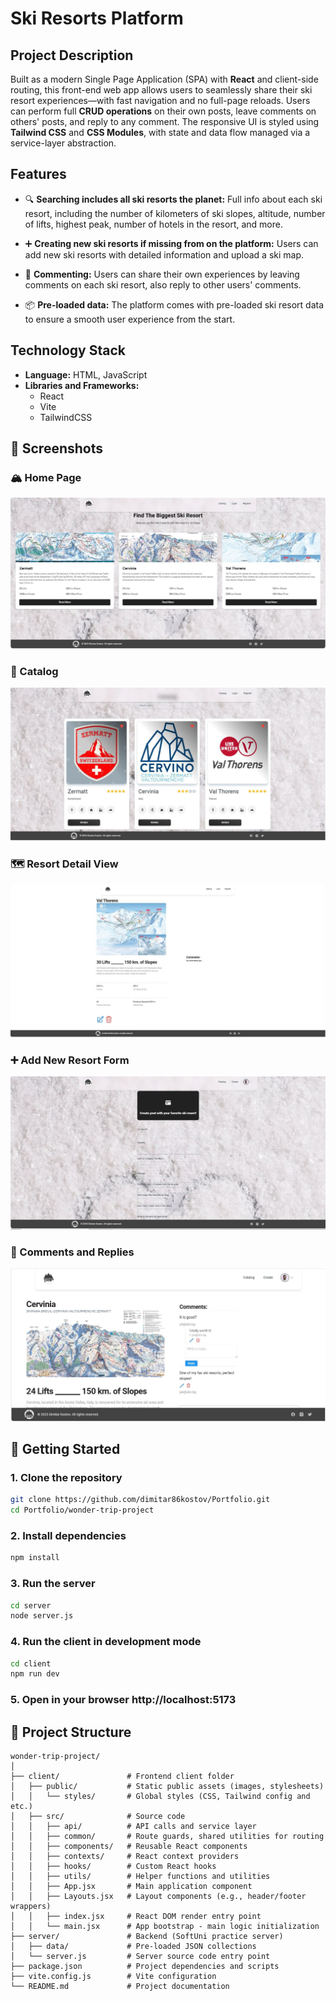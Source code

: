 # Ski Resorts Platform

## Project Description

Built as a modern Single Page Application (SPA) with **React** and client-side routing, this front-end web app allows users to seamlessly share their ski resort experiences—with fast navigation and no full-page reloads. Users can perform full **CRUD operations** on their own posts, leave comments on others' posts, and reply to any comment. The responsive UI is styled using **Tailwind CSS** and **CSS Modules**, with state and data flow managed via a service-layer abstraction.

## Features

* 🔍 **Searching includes all ski resorts the planet:** Full info about each ski resort, including the number of kilometers of ski slopes, altitude, number of lifts, highest peak, number of hotels in the resort, and more.

* ➕ **Creating new ski resorts if missing from on the platform:** Users can add new ski resorts with detailed information and upload a ski map.

* 💬 **Commenting:** Users can share their own experiences by leaving comments on each ski resort, also reply to other users' comments.

* 📦 **Pre-loaded data:** The platform comes with pre-loaded ski resort data to ensure a smooth user experience from the start.


## Technology Stack

- **Language:** HTML, JavaScript
- **Libraries and Frameworks:**
  -  React
  -  Vite
  -  TailwindCSS 

## 📸 Screenshots

### 🏔️ Home Page  
![Home Page](./screenshots/home-page.JPG)

### 🎿 Catalog
![Home Page](./screenshots/catalog.JPG)

### 🗺️ Resort Detail View  
![Resort Detail](./screenshots/details.JPG)

### ➕ Add New Resort Form  
![Add Resort](./screenshots/create.JPG)

### 💬 Comments and Replies  
![Comments Section](./screenshots/comm.JPG)

## 🚀 Getting Started

### 1. Clone the repository
```bash
git clone https://github.com/dimitar86kostov/Portfolio.git
cd Portfolio/wonder-trip-project
```

### 2. Install dependencies
```bash
npm install
```

### 3. Run the server
```bash
cd server
node server.js
```

### 4. Run the client in development mode
```bash
cd client
npm run dev
```

### 5. Open in your browser http://localhost:5173

## 📂 Project Structure

```plaintext
wonder-trip-project/
│
├── client/               # Frontend client folder
│   ├── public/           # Static public assets (images, stylesheets)
│   │   └── styles/       # Global styles (CSS, Tailwind config and etc.)
│   ├── src/              # Source code
│   │   ├── api/          # API calls and service layer
│   │   ├── common/       # Route guards, shared utilities for routing
│   │   ├── components/   # Reusable React components
│   │   ├── contexts/     # React context providers
│   │   ├── hooks/        # Custom React hooks
│   │   ├── utils/        # Helper functions and utilities
│   │   ├── App.jsx       # Main application component
│   │   ├── Layouts.jsx   # Layout components (e.g., header/footer wrappers)
│   │   ├── index.jsx     # React DOM render entry point
│   │   └── main.jsx      # App bootstrap - main logic initialization
├── server/               # Backend (SoftUni practice server)
│   ├── data/             # Pre-loaded JSON collections
│   └── server.js         # Server source code entry point
├── package.json          # Project dependencies and scripts
├── vite.config.js        # Vite configuration
└── README.md             # Project documentation
